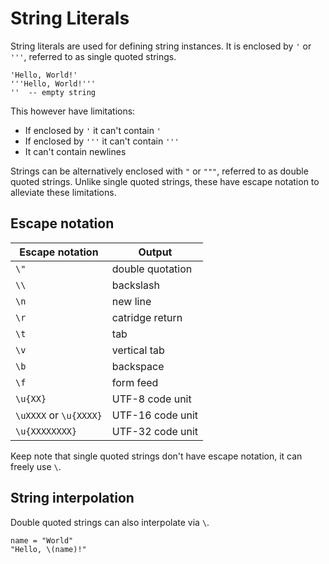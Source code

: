 # String Literals

String literals are used for defining string instances. It is enclosed by `'` or `'''`, referred to as single quoted strings.

```stick
'Hello, World!'
'''Hello, World!'''
''  -- empty string
```

This however have limitations:

- If enclosed by `'` it can't contain `'`
- If enclosed by `'''` it can't contain `'''`
- It can't contain newlines

Strings can be alternatively enclosed with `"` or `"""`, referred to as double quoted strings. Unlike single quoted strings, these have escape notation to alleviate these limitations.

## Escape notation

| Escape notation        | Output           |
| ---------------------- | ---------------- |
| `\"`                   | double quotation |
| `\\`                   | backslash        |
| `\n`                   | new line         |
| `\r`                   | catridge return  |
| `\t`                   | tab              |
| `\v`                   | vertical tab     |
| `\b`                   | backspace        |
| `\f`                   | form feed        |
| `\u{XX}`               | UTF-8 code unit  |
| `\uXXXX` or `\u{XXXX}` | UTF-16 code unit |
| `\u{XXXXXXXX}`         | UTF-32 code unit |

Keep note that single quoted strings don't have escape notation, it can freely use `\`.

## String interpolation

Double quoted strings can also interpolate via `\`.

```stick
name = "World"
"Hello, \(name)!"
```
